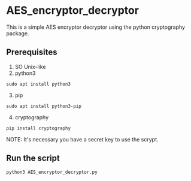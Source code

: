 # AES_encryptor_decryptor

This is a simple AES encryptor decryptor using the python cryptography package.

## Prerequisites

1) SO Unix-like
2) python3
```
sudo apt install python3
```
3) pip
```
sudo apt install python3-pip
```
4) cryptography
```
pip install cryptography
```

NOTE: It's necessary you have a secret key to use the scrypt.

## Run the script
```
python3 AES_encryptor_decryptor.py 
```
